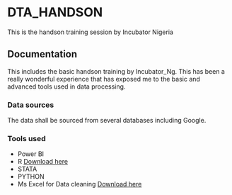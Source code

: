 # DTA_HANDSON
This is the handson training session by Incubator Nigeria
## Documentation
This includes the basic handson training by Incubator_Ng. This has been a really wonderful experience that has exposed me to the basic and advanced tools used in data processing.
### Data sources
The data shall be sourced from several databases including Google.
### Tools used
- Power BI
- R [Download here](https://posit.co/downloads/)
- STATA
- PYTHON
- Ms Excel for Data cleaning [Download here](https://www.microsoft.com/en-us/microsoft-365/excel)
